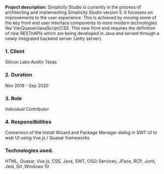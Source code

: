 
**Project description:** Simplicity Studio is currently in the process of architecting and implementing Simplicity Studio version 5. It focusses on improvements to the user experience. This is achieved by moving some of the key front end user interface components to more modern technologies like Vie/Quasar/JavaScript/CSS. This new front end requires the definition of new RESTnAPIs which are being developed in Java and served through a newly integrated backend server (Jetty server).


### 1. Client

Silicon Labs Austin Texas
 
### 2.  Duration

Nov 2019 - Sep 2020

### 3. Role 

Individual Contributor

### 4. Responsilbilities

Conversion of the Install Wizard and Package Manager dialog in SWT UI to web UI using  Vue.js / Quasar frameworks

### Technologies used. 
HTML, Quasar, Vue.js, CSS, Java, SWT, OSGi Services, JFace, RCP, Junit, Jest, Git ,Windows 10

